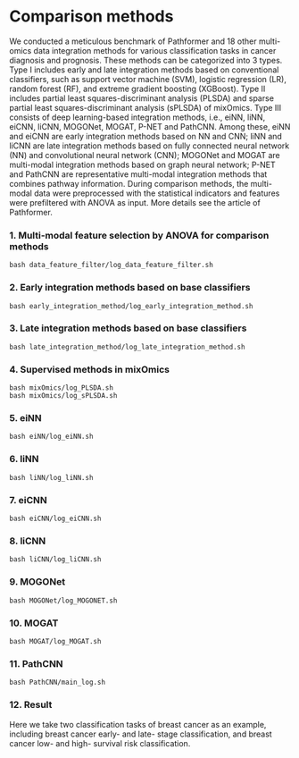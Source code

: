 # Comparison methods

We conducted a meticulous benchmark of Pathformer and 18 other multi-omics data integration methods for various classification tasks in cancer diagnosis and prognosis. These methods can be categorized into 3 types. Type I includes early and late integration methods based on conventional classifiers, such as support vector machine (SVM), logistic regression (LR), random forest (RF), and extreme gradient boosting (XGBoost). Type II includes partial least squares-discriminant analysis (PLSDA) and sparse partial least squares-discriminant analysis (sPLSDA) of mixOmics. Type III consists of deep learning-based integration methods, i.e., eiNN, liNN, eiCNN, liCNN, MOGONet, MOGAT, P-NET and PathCNN. Among these, eiNN and eiCNN are early integration methods based on NN and CNN; liNN and liCNN are late integration methods based on fully connected neural network (NN) and convolutional neural network (CNN); MOGONet and MOGAT are multi-modal integration methods based on graph neural network; P-NET and PathCNN are representative multi-modal integration methods that combines pathway information. During comparison methods, the multi-modal data were preprocessed with the statistical indicators and features were prefiltered with ANOVA as input. More details see the article of Pathformer.

### 1. Multi-modal feature selection by ANOVA for comparison methods

```
bash data_feature_filter/log_data_feature_filter.sh
```

### 2. Early integration methods based on base classifiers

```
bash early_integration_method/log_early_integration_method.sh
```

### 3. Late integration methods based on base classifiers

```
bash late_integration_method/log_late_integration_method.sh
```

### 4. Supervised methods in mixOmics

```
bash mixOmics/log_PLSDA.sh
bash mixOmics/log_sPLSDA.sh
```
### 5. eiNN

```
bash eiNN/log_eiNN.sh
```

### 6. liNN

```
bash liNN/log_liNN.sh
```

### 7. eiCNN

```
bash eiCNN/log_eiCNN.sh
```

### 8. liCNN

```
bash liCNN/log_liCNN.sh
```

### 9. MOGONet

```
bash MOGONet/log_MOGONET.sh
```

### 10. MOGAT

```
bash MOGAT/log_MOGAT.sh
```

### 11. PathCNN

```
bash PathCNN/main_log.sh
```

### 12. Result

Here we take two classification tasks of breast cancer as an example, including breast cancer early- and late- stage classification, and breast cancer low- and high- survival risk classification.
